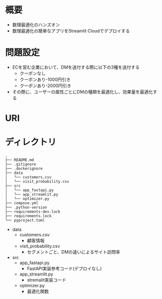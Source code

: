# 概要
- 数理最適化のハンズオン
- 数理最適化の簡単なアプリをStreamlit Cloudでデプロイする

# 問題設定
- ECを営む企業において、DMを送付する際に以下の3種を送付する
  - クーポンなし
  - クーポンあり-1000円引き
  - クーポンあり-2000円引き
- その際に、ユーザーの属性ごとにDMの種類を最適化し、効果量を最適化する

# URI

# ディレクトリ

```
.
├── README.md
├── .gitignore
├── .dockerignore
├── data
│   └── customers.csv
│   └── visit_probability.csv
├── src
│   └── app_fastapi.py
│   └── app_streamlit.py
│   └── optimizer.py
├── compose.yml
├── .python-version
├── requirements-dev.lock
├── requirements.lock
└── pyproject.toml

```
- data
  - customers.csv
    - 顧客情報
  - visit_probability.csv
    - セグメントごと、DMの違いによるサイト訪問率
- src
  - app_fastapi.py
    - FastAPI実装参考コード(デプロイなし)
  - app_streamlit.py
    - stremalit実装コード
  - optimizer.py
    - 最適化関数


